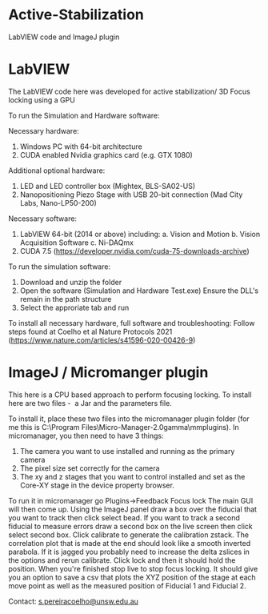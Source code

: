 # Active-Stabilization
LabVIEW code and ImageJ plugin

# LabVIEW
The LabVIEW code here was developed for active stabilization/ 3D Focus locking using a GPU

To run the Simulation and Hardware software:

Necessary hardware:
1.	Windows PC with 64-bit architecture 
2.	CUDA enabled Nvidia graphics card (e.g. GTX 1080)

Additional optional hardware:
1. LED and LED controller box (Mightex, BLS-SA02-US)
2. Nanopositioning Piezo Stage with USB 20-bit connection  (Mad City Labs, Nano-LP50-200)

Necessary software:
1.	LabVIEW 64-bit (2014 or above) including:
  a.	Vision and Motion 
  b.	Vision Acquisition Software
  c.	Ni-DAQmx
2.	CUDA 7.5 (https://developer.nvidia.com/cuda-75-downloads-archive)

To run the simulation software:

1. Download and unzip the folder
2. Open the software (Simulation and Hardware Test.exe)
Ensure the DLL's remain in the path structure
3. Select the approriate tab and run


To install all necessary hardware, full software and troubleshooting:
Follow steps found at Coelho et al Nature Protocols 2021 (https://www.nature.com/articles/s41596-020-00426-9)
  
# ImageJ / Micromanger plugin

This here is a CPU based approach to perform focusing locking.
To install here are two files -  a Jar and the parameters file. 

To install it, place these two files into the micromanager plugin folder (for me this is C:\Program Files\Micro-Manager-2.0gamma\mmplugins). In micromanager, you then need to have 3 things:
1) The camera you want to use installed and running as the primary camera
2) The pixel size set correctly for the camera
3) The xy and z stages that you want to control installed and set as the Core-XY stage in the device property browser.

To run it in micromanager go Plugins->Feedback Focus lock
The main GUI will then come up.
Using the ImageJ panel draw a box over the fiducial that you want to track then click select bead. If you want to track a second fiducial to measure errors draw a second box on the live screen then click select second box.
Click calibrate to generate the calibration zstack. The correlation plot that is made at the end should look like a smooth inverted parabola. If it is jagged you probably need to increase the delta zslices in the options and rerun calibrate.
Click lock and then it should hold the position.
When you're finished stop live to stop focus locking. It should give you an option to save a csv that plots the XYZ position of the stage at each move point as well as the measured position of Fiducial 1 and Fiducial 2.

Contact: s.pereiracoelho@unsw.edu.au
